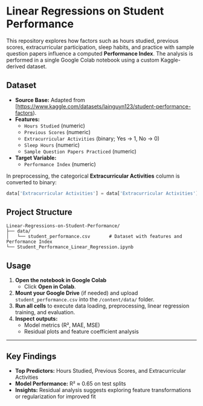 # Linear Regressions on Student Performance

This repository explores how factors such as hours studied, previous scores, extracurricular participation, sleep habits, and practice with sample question papers influence a computed **Performance Index**. The analysis is performed in a single Google Colab notebook using a custom Kaggle-derived dataset.

## Dataset

- **Source Base:** Adapted from [https://www.kaggle.com/datasets/lainguyn123/student-performance-factors).  
- **Features:**  
  - `Hours Studied` (numeric)  
  - `Previous Scores` (numeric)  
  - `Extracurricular Activities` (binary; Yes → 1, No → 0)  
  - `Sleep Hours` (numeric)  
  - `Sample Question Papers Practiced` (numeric)  
- **Target Variable:**  
  - `Performance Index` (numeric)

In preprocessing, the categorical **Extracurricular Activities** column is converted to binary:
```python
data['Extracurricular Activities'] = data['Extracurricular Activities'].map({'Yes': 1, 'No': 0})
```

## Project Structure
```text
Linear-Regressions-on-Student-Performance/
├── data/
│   └── student_performance.csv       # Dataset with features and Performance Index
└── Student_Performance_Linear_Regression.ipynb  
```

## Usage

1. **Open the notebook in Google Colab**  
   - Click **Open in Colab**.  
2. **Mount your Google Drive** (if needed) and upload `student_performance.csv` into the `/content/data/` folder.  
3. **Run all cells** to execute data loading, preprocessing, linear regression training, and evaluation.  
4. **Inspect outputs:**  
   - Model metrics (R², MAE, MSE)  
   - Residual plots and feature coefficient analysis  

---

## Key Findings

- **Top Predictors:** Hours Studied, Previous Scores, and Extracurricular Activities  
- **Model Performance:** R² ≈ 0.65 on test splits  
- **Insights:** Residual analysis suggests exploring feature transformations or regularization for improved fit  
